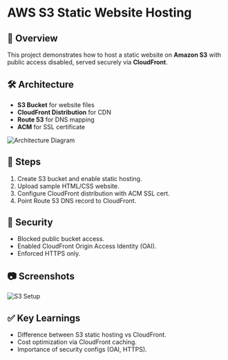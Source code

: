 # AWS S3 Static Website Hosting

## 📌 Overview
This project demonstrates how to host a static website on **Amazon S3** with public access disabled, served securely via **CloudFront**.

## 🛠️ Architecture
- **S3 Bucket** for website files
- **CloudFront Distribution** for CDN
- **Route 53** for DNS mapping
- **ACM** for SSL certificate

![Architecture Diagram](architecture-diagram.png)

## 🚀 Steps
1. Create S3 bucket and enable static hosting.
2. Upload sample HTML/CSS website.
3. Configure CloudFront distribution with ACM SSL cert.
4. Point Route 53 DNS record to CloudFront.

## 🔐 Security
- Blocked public bucket access.
- Enabled CloudFront Origin Access Identity (OAI).
- Enforced HTTPS only.

## 📷 Screenshots
![S3 Setup](screenshots/s3-setup.png)

## ✅ Key Learnings
- Difference between S3 static hosting vs CloudFront.
- Cost optimization via CloudFront caching.
- Importance of security configs (OAI, HTTPS).
